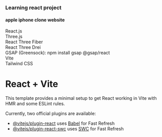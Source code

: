 <h3>Learning react project</h3>

<h4>apple iphone clone website</h4>

<p>
React.js <br>
Three.js <br>
React Three Fiber <br>
React Three Drei <br>
GSAP (Greensock): npm install gsap @gsap/react <br>
Vite <br>
Tailwind CSS</p>

# React + Vite

This template provides a minimal setup to get React working in Vite with HMR and some ESLint rules.

Currently, two official plugins are available:

- [@vitejs/plugin-react](https://github.com/vitejs/vite-plugin-react/blob/main/packages/plugin-react/README.md) uses [Babel](https://babeljs.io/) for Fast Refresh
- [@vitejs/plugin-react-swc](https://github.com/vitejs/vite-plugin-react-swc) uses [SWC](https://swc.rs/) for Fast Refresh
